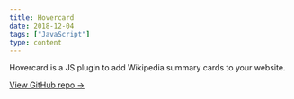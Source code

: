 ```yaml
---
title: Hovercard
date: 2018-12-04
tags: ["JavaScript"]
type: content
---
```


Hovercard is a JS plugin to add Wikipedia summary cards to your website.

<!--more-->

[View GitHub repo &rarr;](https://github.com/AnandChowdhary/hovercard)
